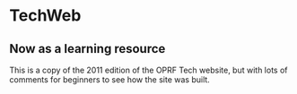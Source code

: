# TechWeb
## Now as a learning resource

This is a copy of the 2011 edition of the OPRF Tech website, but with lots of comments for beginners
to see how the site was built.